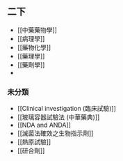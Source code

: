 ## 二下
- [[中藥藥物學]]
- [[病理學]]
- [[藥物化學]]
- [[藥理學]]
- [[藥劑學]]
- 
### 未分類
- [[Clinical investigation (臨床試驗)]]
- [[玻璃容器試驗法 (中華藥典)]]
- [[NDA and ANDA]]
- [[滅菌法確效之生物指示劑]]
- [[熱原試驗]]
- [[研合劑]]